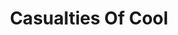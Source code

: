 ---
title: "Casualties Of Cool"
summary: "Canadian country rock duo consisting of Devin Townsend and Ché Aimee Dorval. Townsend founded the project in 2010, and officially announced it in 2012. The duo's self-titled debut album was relesed in May 2014; it was partially funded by crowdfunding."
image: "casualties-of-cool.jpg"
apple_music_artist_url: "None"
wikipedia_url: "none"
---